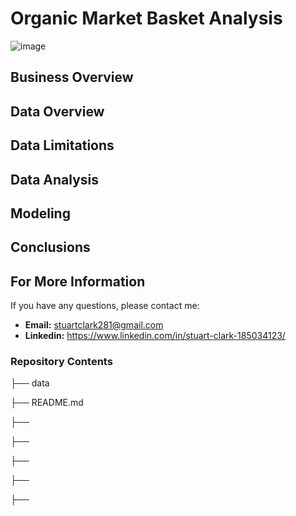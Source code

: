 # Organic Market Basket Analysis
![image](https://github.com/sclarkHOU/Capstone/assets/56837718/d3657590-160b-46bb-bf26-f7a5f2e23f94)

## Business Overview


## Data Overview


## Data Limitations


## Data Analysis


## Modeling


## Conclusions

## For More Information
If you have any questions, please contact me:
- **Email:** stuartclark281@gmail.com
- **Linkedin:** https://www.linkedin.com/in/stuart-clark-185034123/



### Repository Contents
├── data

├── README.md

├── 

├── 

├──  

├──

├── 
